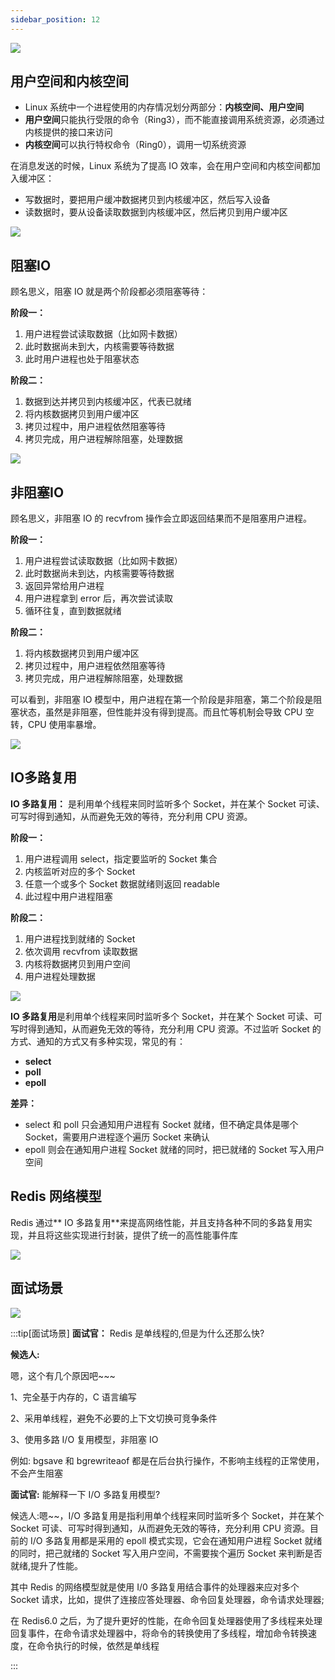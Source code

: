 ```yaml
---
sidebar_position: 12
---
```



![](./image/image_f60987b3-78c7-4bbb-bd87-69a6d605ec1b.png)

## 用户空间和内核空间
+ Linux 系统中一个进程使用的内存情况划分两部分：**内核空间、用户空间**
+ **用户空间**只能执行受限的命令（Ring3），而不能直接调用系统资源，必须通过内核提供的接口来访问
+ **内核空间**可以执行特权命令（Ring0），调用一切系统资源



在消息发送的时候，Linux 系统为了提高 IO 效率，会在用户空间和内核空间都加入缓冲区：

+ 写数据时，要把用户缓冲数据拷贝到内核缓冲区，然后写入设备
+ 读数据时，要从设备读取数据到内核缓冲区，然后拷贝到用户缓冲区

![](./image/image_959b877d-2747-4f49-9ba0-73151f5a2494.png)

## 阻塞IO
顾名思义，阻塞 IO 就是两个阶段都必须阻塞等待：

**阶段一：**

1. 用户进程尝试读取数据（比如网卡数据）
2. 此时数据尚未到大，内核需要等待数据
3. 此时用户进程也处于阻塞状态

**阶段二：**

1. 数据到达并拷贝到内核缓冲区，代表已就绪
2. 将内核数据拷贝到用户缓冲区
3. 拷贝过程中，用户进程依然阻塞等待
4. 拷贝完成，用户进程解除阻塞，处理数据



![](./image/image_e7fe02b3-eb65-4f43-87e6-97c822d32ed1.png)

## 非阻塞IO
顾名思义，非阻塞 IO 的 recvfrom 操作会立即返回结果而不是阻塞用户进程。

**阶段一：**

1. 用户进程尝试读取数据（比如网卡数据）
2. 此时数据尚未到达，内核需要等待数据
3. 返回异常给用户进程
4. 用户进程拿到 error 后，再次尝试读取
5. 循环往复，直到数据就绪

**阶段二：**

1. 将内核数据拷贝到用户缓冲区
2. 拷贝过程中，用户进程依然阻塞等待
3. 拷贝完成，用户进程解除阻塞，处理数据

可以看到，非阻塞 IO 模型中，用户进程在第一个阶段是非阻塞，第二个阶段是阻塞状态，虽然是非阻塞，但性能并没有得到提高。而且忙等机制会导致 CPU 空转，CPU 使用率暴增。



![](./image/image_c07ad076-3349-433b-af18-6b4a70393285.png)

## IO多路复用
**IO 多路复用：** 是利用单个线程来同时监听多个 Socket，并在某个 Socket 可读、可写时得到通知，从而避免无效的等待，充分利用 CPU 资源。

**阶段一：**

1. 用户进程调用 select，指定要监听的 Socket 集合
2. 内核监听对应的多个 Socket
3. 任意一个或多个 Socket 数据就绪则返回 readable
4. 此过程中用户进程阻塞

**阶段二：**

1. 用户进程找到就绪的 Socket
2. 依次调用 recvfrom 读取数据
3. 内核将数据拷贝到用户空间
4. 用户进程处理数据

![](./image/image_48428502-0df0-4371-94e8-7c607b4a8490.png)

**IO 多路复用**是利用单个线程来同时监听多个 Socket，并在某个 Socket 可读、可写时得到通知，从而避免无效的等待，充分利用 CPU 资源。不过监听 Socket 的方式、通知的方式又有多种实现，常见的有：

+ **select**
+ **poll**
+ **epoll**

**差异：**

+ select 和 poll 只会通知用户进程有 Socket 就绪，但不确定具体是哪个 Socket，需要用户进程逐个遍历 Socket 来确认
+ epoll 则会在通知用户进程 Socket 就绪的同时，把已就绪的 Socket 写入用户空间





## Redis 网络模型
Redis 通过** IO 多路复用**来提高网络性能，并且支持各种不同的多路复用实现，并且将这些实现进行封装，提供了统一的高性能事件库

![](./image/image_4de9d9a1-1343-43fe-97ab-686c99c638d5.png)

## 面试场景
![](./image/image_3669d212-b24f-4921-b26e-9d3e79fe2bcb.png)



:::tip[面试场景]
**面试官：** Redis 是单线程的,但是为什么还那么快?

**候选人:**

嗯，这个有几个原因吧~~~

1、完全基于内存的，C 语言编写

2、采用单线程，避免不必要的上下文切换可竞争条件

3、使用多路 I/O 复用模型，非阻塞 IO

例如: bgsave 和 bgrewriteaof 都是在后台执行操作，不影响主线程的正常使用，不会产生阻塞


**面试官:** 能解释一下 I/O 多路复用模型?

候选人:嗯~~，I/O 多路复用是指利用单个线程来同时监听多个 Socket，并在某个 Socket 可读、可写时得到通知，从而避免无效的等待，充分利用 CPU 资源。目前的 I/O 多路复用都是采用的 epoll 模式实现，它会在通知用户进程 Socket 就绪的同时，把己就绪的 Socket 写入用户空间，不需要挨个遍历 Socket 来判断是否就绪,提升了性能。

其中 Redis 的网络模型就是使用 I/0 多路复用结合事件的处理器来应对多个 Socket 请求，比如，提供了连接应答处理器、命令回复处理器，命令请求处理器;

在 Redis6.0 之后，为了提升更好的性能，在命令回复处理器使用了多线程来处理回复事件，在命令请求处理器中，将命令的转换使用了多线程，增加命令转换速度，在命令执行的时候，依然是单线程

:::

